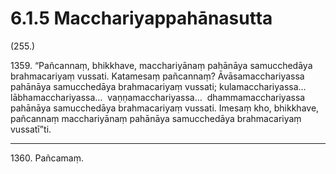 

# 6.1.5 Macchariyappahānasutta




(255.)

1359\. “Pañcannaṃ, bhikkhave, macchariyānaṃ pahānāya samucchedāya brahmacariyaṃ vussati. Katamesaṃ pañcannaṃ? Āvāsamacchariyassa pahānāya samucchedāya brahmacariyaṃ vussati; kulamacchariyassa…  lābhamacchariyassa…  vaṇṇamacchariyassa…  dhammamacchariyassa pahānāya samucchedāya brahmacariyaṃ vussati. Imesaṃ kho, bhikkhave, pañcannaṃ macchariyānaṃ pahānāya samucchedāya brahmacariyaṃ vussatī”ti.

---

1360\. Pañcamaṃ.





